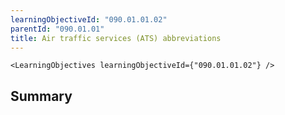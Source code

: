 ```yaml
---
learningObjectiveId: "090.01.01.02"
parentId: "090.01.01"
title: Air traffic services (ATS) abbreviations
---
```


```tsx eval
<LearningObjectives learningObjectiveId={"090.01.01.02"} />
```

## Summary
